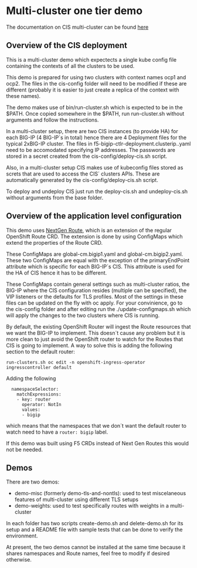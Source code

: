 # Multi-cluster one tier demo

The documentation on CIS multi-cluster can be found [here](https://clouddocs.f5.com/containers/latest/userguide/multicluster/)

## Overview of the CIS deployment

This is a multi-cluster demo which expectects a single kube config file containing the contexts of all the clusters to be used.

This demo is prepared for using two clusters with context names ocp1 and ocp2. The files in the cis-config folder will need to be modified if these are different (probably it is easier to just create a replica of the context with these names).

The demo makes use of  bin/run-cluster.sh which is expected to be in the $PATH. Once copied somewhere in the $PATH, run run-cluster.sh without arguments and follow the instructions.

In a multi-cluster setup, there are two CIS instances (to provide HA) for each BIG-IP (4 BIG-IP´s in total) hence there are 4 Deployment files for the typical 2xBIG-IP cluster. The files in f5-bigip<id>-ctlr-deployment.clusterip.<cluster>.yaml need to be accomodated specifying IP addresses. The passwords are stored in a secret created from the cis-config/deploy-cis.sh script.

Also, in a multi-cluster setup CIS makes use of kubeconfig files stored as screts that are used to access the CIS´ clusters APIs. These are automatically generated by the cis-config/deploy-cis.sh script.

To deploy and undeploy CIS just run the deploy-cis.sh and undeploy-cis.sh without arguments from the base folder.

## Overview of the application level configuration

This demo uses [NextGen Route](https://clouddocs.f5.com/containers/latest/userguide/next-gen-routes/), which is an extension of the regular OpenShift Route CRD. The extension is done by using ConfigMaps which extend the properties of the Route CRD.

These ConfigMaps are global-cm.bigip1.yaml and global-cm.bigip2.yaml. These two ConfigMaps are equal with the exception of the primaryEndPoint attribute which is specific for each BIG-IP´s CIS. This attribute is used for the HA of CIS hence it has to be different.

These ConfigMaps contain general settings such as multi-cluster ratios, the BIG-IP where the CIS configuration resides (multiple can be specified), the VIP listeners or the defaults for TLS profiles. Most of the settings in these files can be updated on the fly with oc apply. For your convinience, go to the cis-config folder and after editing run the ./update-configmaps.sh which will apply the changes to the two clusters where CIS is running.

By default, the existing OpenShift Router will ingest the Route resources that we want the BIG-IP to implement. This doesn´t cause any problem but it is more clean to just avoid the OpenShift router to watch for the Routes that CIS is going to implement. A way to solve this is adding the following section to the default router:

```
run-clusters.sh oc edit -n openshift-ingress-operator ingresscontroller default
```

Adding the following
```
  namespaceSelector:
    matchExpressions:
    - key: router
      operator: NotIn
      values:
      - bigip
```
which means that the namespaces that we don´t want the default router to watch need to have a `router: bigip` label.

If this demo was built using F5 CRDs instead of Next Gen Routes this would not be needed.

## Demos

There are two demos:

- demo-misc (formerly demo-tls-and-nontls): used to test miscelaneous features of multi-cluster using different TLS setups
- demo-weights: used to test specifically routes with weights in a multi-cluster

In each folder has two scripts create-demo.sh and delete-demo.sh for its setup and a README file with sample tests that can be done to verify the environment.

At present, the two demos cannot be installed at the same time because it shares namespaces and Route names, feel free to modify if desired otherwise.

